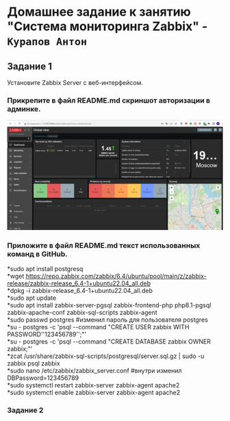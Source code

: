 # Домашнее задание к занятию "Система мониторинга Zabbix" - `Курапов Антон`


## Задание 1
Установите Zabbix Server с веб-интерфейсом.

### Прикрепите в файл README.md скриншот авторизации в админке.
![alt text](https://github.com/AntonKurapov66/zabbix-hw/blob/main/img/1.PNG)
### Приложите в файл README.md текст использованных команд в GitHub.
*sudo apt install postgresq  
*wget https://repo.zabbix.com/zabbix/6.4/ubuntu/pool/main/z/zabbix-release/zabbix-release_6.4-1+ubuntu22.04_all.deb  
*dpkg -i zabbix-release_6.4-1+ubuntu22.04_all.deb  
*sudo apt update  
*sudo apt install zabbix-server-pgsql zabbix-frontend-php php8.1-pgsql zabbix-apache-conf zabbix-sql-scripts zabbix-agent  
*sudo passwd postgres #изменил пароль для пользователя postgres  
*su - postgres -c 'psql --command "CREATE USER zabbix WITH PASSWORD'\'123456789\'';"'  
*su - postgres -c 'psql --command "CREATE DATABASE zabbix OWNER zabbix;"'  
*zcat /usr/share/zabbix-sql-scripts/postgresql/server.sql.gz | sudo -u zabbix psql zabbix  
*sudo nano /etc/zabbix/zabbix_server.conf #внутри изменил DBPassword=123456789  
*sudo systemctl restart zabbix-server zabbix-agent apache2  
*sudo systemctl enable zabbix-server zabbix-agent apache2  

### Задание 2
